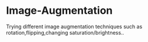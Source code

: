 # Image-Augmentation
Trying different image augmentation techniques such as rotation,flipping,changing saturation/brightness..
